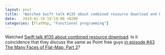 ```yaml
---
layout: post
title:  "Watched Swift talk #135 about combined resource download and Point free episode #43 The Many Faces of Flat-Map: Part 2"
date:   2019-01-19 19:19:00 +0200
categories: [flatMap, "Functional programming"]
---
```

Watched [Swift talk \#135 about combined resource download](http://talk.objc.io/episodes/S01E135-combined-resources-part-2). Is it coincidence that they discuss the same as Point free guys [in episode \#43 The Many Faces of Flat-Map: Part 2](https://www.pointfree.co/episodes/ep43-the-many-faces-of-flat-map-part-2)?
